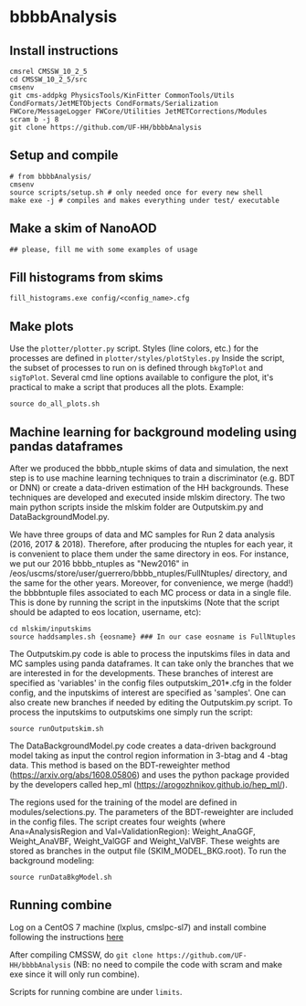 # bbbbAnalysis

## Install instructions
```
cmsrel CMSSW_10_2_5
cd CMSSW_10_2_5/src
cmsenv
git cms-addpkg PhysicsTools/KinFitter CommonTools/Utils CondFormats/JetMETObjects CondFormats/Serialization FWCore/MessageLogger FWCore/Utilities JetMETCorrections/Modules
scram b -j 8
git clone https://github.com/UF-HH/bbbbAnalysis
```

## Setup and compile
```
# from bbbbAnalysis/
cmsenv
source scripts/setup.sh # only needed once for every new shell
make exe -j # compiles and makes everything under test/ executable
````

## Make a skim of NanoAOD
```
## please, fill me with some examples of usage
````

## Fill histograms from skims
```
fill_histograms.exe config/<config_name>.cfg
````

## Make plots
Use the ``plotter/plotter.py`` script. Styles (line colors, etc.) for the processes are defined in ``plotter/styles/plotStyles.py``
Inside the script, the subset of processes to run on is defined through ``bkgToPlot`` and  ``sigToPlot``.
Several cmd line options available to configure the plot, it's practical to make a script that produces all the plots.
Example:
```
source do_all_plots.sh
````

## Machine learning for background modeling using pandas dataframes
After we produced the bbbb_ntuple skims of data and simulation, the next step is to use machine learning techniques to train a discriminator (e.g. BDT or DNN) or create a data-driven estimation of the HH backgrounds. These techniques are developed and executed inside mlskim directory. The two main python scripts inside the mlskim folder are Outputskim.py and DataBackgroundModel.py. 

We have three groups of data and MC samples for Run 2 data analysis (2016, 2017 & 2018). Therefore, after producing the ntuples for each year, it is convenient to place them under the same directory in eos. For instance, we put our 2016 bbbb_ntuples as "New2016" in /eos/uscms/store/user/guerrero/bbbb_ntuples/FullNtuples/ directory, and the same for the other years. Moreover, for convenience, we merge (hadd!) the bbbbntuple files associated to each MC process or data in a single file. This is done by running the script in the inputskims (Note that the script should be adapted to eos location, username, etc):
```
cd mlskim/inputskims
source haddsamples.sh {eosname} ### In our case eosname is FullNtuples
````
The Outputskim.py code is able to process the inputskims files in data and MC samples using panda dataframes. It can take only the branches that we are interested in for the developments. These branches of interest are specified as 'variables' in the config files outputskim_201*.cfg in the folder config, and the inputskims of interest are specified as 'samples'. One can also create new branches if needed by editing the Outputskim.py script. To process the inputskims to outputskims one simply run the script:
```
source runOutputskim.sh
````
The DataBackgroundModel.py code creates a data-driven background model taking as input the control region information in 3-btag and 4 -btag data. This method is based on the BDT-reweighter method (https://arxiv.org/abs/1608.05806) and uses the python package provided by the developers called hep_ml (https://arogozhnikov.github.io/hep_ml/). 

The regions used for the training of the model are defined in modules/selections.py. The parameters of the BDT-reweighter are included in the config files. The script creates four weights (where Ana=AnalysisRegion and Val=ValidationRegion): Weight_AnaGGF, Weight_AnaVBF, Weight_ValGGF and Weight_ValVBF. These weights are stored as branches in the output file (SKIM_MODEL_BKG.root). To run the background modeling:
```
source runDataBkgModel.sh

````
## Running combine
Log on a CentOS 7 machine (lxplus, cmslpc-sl7) and install combine following the instructions [here](https://cms-analysis.github.io/HiggsAnalysis-CombinedLimit/#for-end-users-that-dont-need-to-commit-or-do-any-development)

After compiling  CMSSW, do ``git clone https://github.com/UF-HH/bbbbAnalysis`` (NB: no need to compile the code with scram and make exe since it will only run combine).

Scripts for running combine are under ``limits``.

